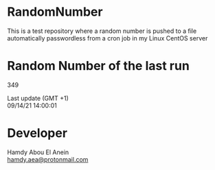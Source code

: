# RandomNumber    
This is a test repository where a random number is pushed to a file automatically passwordless from a cron job in my Linux CentOS server    
# Random Number of the last run   
349
      
Last update (GMT +1)    
09/14/21 14:00:01
# Developer    
Hamdy Abou El Anein   
hamdy.aea@protonmail.com
